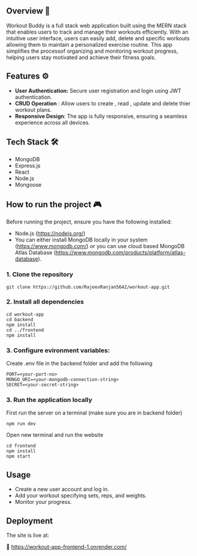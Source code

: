 ## Overview 🔎
Workout Buddy is a full stack web application built using the MERN stack that enables users to track and manage their workouts efficiently.
With an intuitive user interface, users can easily add, delete and specific workouts allowing them to maintain a personalized exercise 
routine. This app simplifies the processof organizing and monitoring workout progress, helping users stay motivated and achieve their fitness goals.

## Features ⚙️
- <b>User Authentication:</b> Secure user registration and login using JWT authentication.
- <b>CRUD Operation</b> : Allow users to create , read , update and delete thier workout plans.
- <b>Responsive Design</b>: The app is fully responsive, ensuring a seamless experience across all devices.

## Tech Stack 🛠️
- MongoDB
- Express.js
- React
- Node.js
- Mongoose

## How to run the project 🎮

Before running the project, ensure you have the following installed:
- Node.js (https://nodejs.org/)
- You can either install MongoDB locally in your system (https://www.mongodb.com/) or you can use cloud based MongoDB Atlas Database (https://www.mongodb.com/products/platform/atlas-database).

### 1. Clone the repository

    git clone https://github.com/RajeevRanjan5642/workout-app.git
    
### 2. Install all dependencies

    cd workout-app
    cd backend
    npm install
    cd ../frontend
    npm install
    
### 3. Configure evironment variables:
Create .env file in the backend folder and add the following

    PORT=<your-port-no>
    MONGO_URI=<your-mongodb-connection-string>
    SECRET=<your-secret-string>
    
### 3. Run the application locally
First run the server on a terminal (make sure you are in backend folder)
    
    npm run dev
    
Open new terminal and run the website 

    cd frontend
    npm install
    npm start
    
## Usage
- Create a new user account and log in.
- Add your workout specifying sets, reps, and weights.
- Monitor your progress.

## Deployment

The site is live at:

🔗 https://workout-app-frontend-1.onrender.com/

